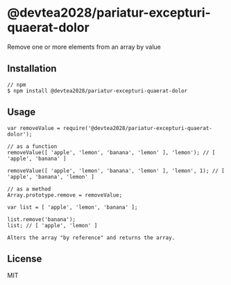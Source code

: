 # @devtea2028/pariatur-excepturi-quaerat-dolor

Remove one or more elements from an array by value

## Installation

	// npm
	$ npm install @devtea2028/pariatur-excepturi-quaerat-dolor

## Usage

	var removeValue = require('@devtea2028/pariatur-excepturi-quaerat-dolor');

	// as a function
	removeValue([ 'apple', 'lemon', 'banana', 'lemon' ], 'lemon'); // [ 'apple', 'banana' ]

	removeValue([ 'apple', 'lemon', 'banana', 'lemon' ], 'lemon', 1); // [ 'apple', 'banana', 'lemon' ]

	// as a method
	Array.prototype.remove = removeValue;

	var list = [ 'apple', 'lemon', 'banana' ];

	list.remove('banana');
	list; // [ 'apple', 'lemon' ]

	Alters the array "by reference" and returns the array.

## License

MIT
